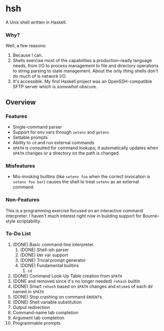 # hsh
A Unix shell written in Haskell.

### Why?
Well, a few reasons:

1. Because I can.
2. Shells exercise most of the capabilities a production-ready language needs, from I/O to process management to file and directory operations to string parsing to state management. About the only thing shells don't do much of is network I/O.
3. It's accessible. My first Haskell project was an OpenSSH-compatible SFTP server which is _somewhat_ obscure.

## Overview

### Features
* Single-command parser
* Support for env vars through `setenv` and `getenv`
* Settable prompts
* Ability to `cd` and run external commands
* `$PATH` is consulted for command lookups; it automatically updates when `$PATH` changes or a directory on the path is changed.

### Misfeatures
* Mis-invoking builtins (like `setenv foo` when the correct invocation is `setenv foo bar`) causes the shell to treat `setenv` as an external command.


### Non-Features
This is a programming exercise focused on an interactive command interpreter. I haven't much interest right now in building support for Bourne-style scriptability.

### To-Do List
1. (DONE) Basic command-line interpreter.
	1. (DONE) Shell-ish parser
	1. (DONE) `ENV` var support
	1. (DONE) Trivial prompt generator
	1. (DONE) Fundamental builtins
		1. `cd`
1. (DONE) Command Look-Up Table creation from `$PATH`
1. (DONE and removed since it's no longer needed) `rehash` builtin
1. (DONE) Smart `rehash` based on `$PATH` changes and `mtime`s of each dir named in `$PATH`
1. (DONE) Stop crashing on command `ENOENT`s.
1. (DONE) Shell variable substitution
1. Output redirection
1. Command-name tab completion
1. Argument tab completion
1. Programmable prompts